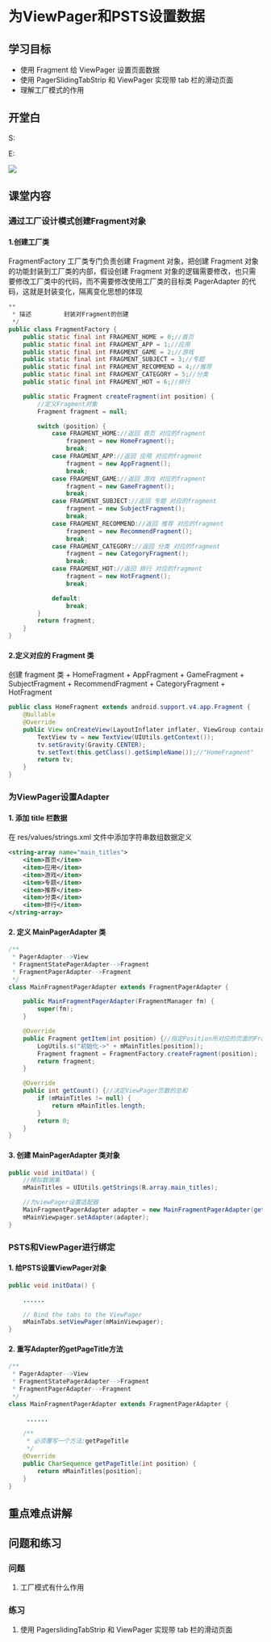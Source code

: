 # 为ViewPager和PSTS设置数据
## 学习目标
- 使用 Fragment 给 ViewPager 设置页面数据
- 使用 PagerSlidingTabStrip 和 ViewPager 实现带 tab 栏的滑动页面
- 理解工厂模式的作用

## 开堂白
S:

E:

![](img/PagerslidingTabStrip-ViewPager.gif)

## 课堂内容
### 通过工厂设计模式创建Fragment对象
#### 1.创建工厂类
FragmentFactory 工厂类专门负责创建 Fragment 对象，把创建 Fragment 对象的功能封装到工厂类的内部，假设创建 Fragment 对象的逻辑需要修改，也只需要修改工厂类中的代码，而不需要修改使用工厂类的目标类 PagerAdapter 的代码，这就是封装变化，隔离变化思想的体现

```java
**
 * 描述         封装对Fragment的创建
 */
public class FragmentFactory {
    public static final int FRAGMENT_HOME = 0;//首页
    public static final int FRAGMENT_APP = 1;//应用
    public static final int FRAGMENT_GAME = 2;//游戏
    public static final int FRAGMENT_SUBJECT = 3;//专题
    public static final int FRAGMENT_RECOMMEND = 4;//推荐
    public static final int FRAGMENT_CATEGORY = 5;//分类
    public static final int FRAGMENT_HOT = 6;//排行

    public static Fragment createFragment(int position) {
        //定义Fragment对象
        Fragment fragment = null;

        switch (position) {
            case FRAGMENT_HOME://返回 首页 对应的fragment
                fragment = new HomeFragment();
                break;
            case FRAGMENT_APP://返回 应用 对应的fragment
                fragment = new AppFragment();
                break;
            case FRAGMENT_GAME://返回 游戏 对应的fragment
                fragment = new GameFragment();
                break;
            case FRAGMENT_SUBJECT://返回 专题 对应的fragment
                fragment = new SubjectFragment();
                break;
            case FRAGMENT_RECOMMEND://返回 推荐 对应的fragment
                fragment = new RecommendFragment();
                break;
            case FRAGMENT_CATEGORY://返回 分类 对应的fragment
                fragment = new CategoryFragment();
                break;
            case FRAGMENT_HOT://返回 排行 对应的fragment
                fragment = new HotFragment();
                break;

            default:
                break;
        }
        return fragment;
    }
}
```

#### 2.定义对应的 Fragment 类
创建 fragment 类
    + HomeFragment
    + AppFragment
    + GameFragment
    + SubjectFragment
    + RecommendFragment
    + CategoryFragment
    + HotFragment

```java
public class HomeFragment extends android.support.v4.app.Fragment {
    @Nullable
    @Override
    public View onCreateView(LayoutInflater inflater, ViewGroup container, Bundle savedInstanceState) {
        TextView tv = new TextView(UIUtils.getContext());
        tv.setGravity(Gravity.CENTER);
        tv.setText(this.getClass().getSimpleName());//"HomeFragment"
        return tv;
    }
}
```

### 为ViewPager设置Adapter
#### 1. 添加 title 栏数据
在 res/values/strings.xml 文件中添加字符串数组数据定义

```xml
<string-array name="main_titles">
    <item>首页</item>
    <item>应用</item>
    <item>游戏</item>
    <item>专题</item>
    <item>推荐</item>
    <item>分类</item>
    <item>排行</item>
</string-array>
```

#### 2. 定义 MainPagerAdapter 类

```java
/**
 * PagerAdapter-->View
 * FragmentStatePagerAdapter-->Fragment
 * FragmentPagerAdapter-->Fragment
 */
class MainFragmentPagerAdapter extends FragmentPagerAdapter {

    public MainFragmentPagerAdapter(FragmentManager fm) {
        super(fm);
    }

    @Override
    public Fragment getItem(int position) {//指定Position所对应的页面的Fragment内容
        LogUtils.s("初始化->" + mMainTitles[position]);
        Fragment fragment = FragmentFactory.createFragment(position);
        return fragment;
    }

    @Override
    public int getCount() {//决定ViewPager页数的总和
        if (mMainTitles != null) {
            return mMainTitles.length;
        }
        return 0;
    }
}
```

#### 3. 创建 MainPagerAdapter 类对象

```java
public void initData() {
    //模拟数据集
    mMainTitles = UIUtils.getStrings(R.array.main_titles);

    //为viewPager设置适配器
    MainFragmentPagerAdapter adapter = new MainFragmentPagerAdapter(getSupportFragmentManager());
    mMainViewpager.setAdapter(adapter);
}
```

### PSTS和ViewPager进行绑定
#### 1. 给PSTS设置ViewPager对象

```java
public void initData() {

    ......

    // Bind the tabs to the ViewPager
    mMainTabs.setViewPager(mMainViewpager);
}
```

#### 2. 重写Adapter的getPageTitle方法

```java
/**
 * PagerAdapter-->View
 * FragmentStatePagerAdapter-->Fragment
 * FragmentPagerAdapter-->Fragment
 */
class MainFragmentPagerAdapter extends FragmentPagerAdapter {
    
     ......

    /**
     * 必须覆写一个方法:getPageTitle
     */
    @Override
    public CharSequence getPageTitle(int position) {
        return mMainTitles[position];
    }
}
```

## 重点难点讲解

## 问题和练习
### 问题
1. 工厂模式有什么作用

### 练习
1. 使用 PagerslidingTabStrip 和 ViewPager 实现带 tab 栏的滑动页面
